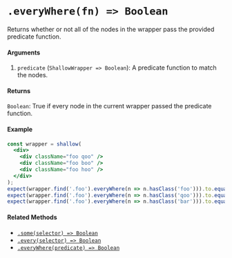 # `.everyWhere(fn) => Boolean`

Returns whether or not all of the nodes in the wrapper pass the provided predicate function.


#### Arguments

1. `predicate` (`ShallowWrapper => Boolean`): A predicate function to match the nodes.



#### Returns

`Boolean`: True if every node in the current wrapper passed the predicate function.



#### Example

```jsx
const wrapper = shallow(
  <div>
    <div className="foo qoo" />
    <div className="foo boo" />
    <div className="foo hoo" />
  </div>
);
expect(wrapper.find('.foo').everyWhere(n => n.hasClass('foo'))).to.equal(true);
expect(wrapper.find('.foo').everyWhere(n => n.hasClass('qoo'))).to.equal(false);
expect(wrapper.find('.foo').everyWhere(n => n.hasClass('bar'))).to.equal(false);
```


#### Related Methods

- [`.some(selector) => Boolean`](some.md)
- [`.every(selector) => Boolean`](every.md)
- [`.everyWhere(predicate) => Boolean`](everyWhere.md)
